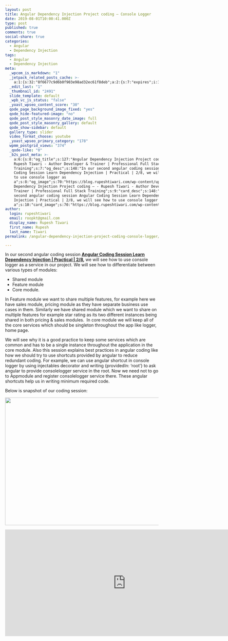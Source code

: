 ```yaml
---
layout: post
title: Angular Dependency Injection Project coding – Console Logger
date: 2019-08-01T10:00:41.000Z
type: post
published: true
comments: true
social-share: true
categories:
  - Angular
  - Dependency Injection
tags:
  - Angular
  - Dependency Injection
meta:
  _wpcom_is_markdown: "1"
  _jetpack_related_posts_cache: >-
    a:1:{s:32:"8f6677c9d6b0f903e98ad32ec61f8deb";a:2:{s:7:"expires";i:1594766783;s:7:"payload";a:3:{i:0;a:1:{s:2:"id";i:2514;}i:1;a:1:{s:2:"id";i:2505;}i:2;a:1:{s:2:"id";i:2511;}}}}
  _edit_last: "1"
  _thumbnail_id: "2491"
  slide_template: default
  _wpb_vc_js_status: "false"
  _yoast_wpseo_content_score: "30"
  qode_page_background_image_fixed: "yes"
  qode_hide-featured-image: "no"
  qode_post_style_masonry_date_image: full
  qode_post_style_masonry_gallery: default
  qode_show-sidebar: default
  gallery_type: slider
  video_format_choose: youtube
  _yoast_wpseo_primary_category: "178"
  wpmm_postgrid_views: "374"
  _qode-like: "0"
  _b2s_post_meta: >-
    a:6:{s:8:"og_title";s:127:"Angular Dependency Injection Project coding – -
    Rupesh Tiwari - Author Developer & Trainer | Professional Full Stack
    Training";s:7:"og_desc";s:148:"In our second angular coding session Angular
    Coding Session Learn Dependency Injection | Practical | 2/8, we will see how
    to use console logger as
    a";s:8:"og_image";s:70:"https://blog.rupeshtiwari.com/wp-content/uploads/2019/07/RUPESH-89.png";s:10:"card_title";s:127:"Angular
    Dependency Injection Project coding – - Rupesh Tiwari - Author Developer &
    Trainer | Professional Full Stack Training";s:9:"card_desc";s:148:"In our
    second angular coding session Angular Coding Session Learn Dependency
    Injection | Practical | 2/8, we will see how to use console logger as
    a";s:10:"card_image";s:70:"https://blog.rupeshtiwari.com/wp-content/uploads/2019/07/RUPESH-89.png";}
author:
  login: rupeshtiwari
  email: roopkt@gmail.com
  display_name: Rupesh Tiwari
  first_name: Rupesh
  last_name: Tiwari
permalink: /angular-dependency-injection-project-coding-console-logger/

---
```


<p>In our second angular coding session <strong><a href="https://www.youtube.com/watch?v=AIFbohEG1xs&amp;list=PLZed_adPqIJrQ5uFoaQg8P_fDNGjpeSRH&amp;index=29" target="_blank" rel="noopener noreferrer">Angular Coding Session Learn Dependency Injection | Practical | 2/8</a><em>, </em></strong>we will see how to use console logger as a service in our project. We will see how to differentiate between various types of modules:</p>
<ul>
<li>Shared module</li>
<li>Feature module</li>
<li>Core module.</li>
</ul>
<p>In Feature module we want to share multiple features, for example here we have sales module, pricing module as they have separate business use cases in them. Similarly we have shared module which we want to share on multiple features for example star rating as its two different instances being shared in both pricing &amp; sales modules.  In core module we will keep all of the core services which should be singleton throughout the app like logger, home page.</p>
<p>We will see why it is a good practice to keep some services which are common and has to be a single instance throughout the application in the core module. Also this session explains best practices in angular coding like how we should try to use shortcuts provided by angular to reduce redundant coding. For example, we can use angular shortcut in console logger by using injectables decorator and writing {providedIn: ‘root’} to ask angular to provide consolelogger service in the root. Now we need not to go to Appmodule and register consolelogger service there. These angular shortcuts help us in writing minimum required code.</p>
<p>Below is snapshot of our coding session:</p>
<p><img class="alignnone size-full wp-image-2500" src="{{ site.baseurl }}/assets/2019/08/DI_Coding_2.png" alt="" width="790" height="419" /></p>
<p><iframe src="https://www.youtube.com/embed/AIFbohEG1xs" width="790" height="350" frameborder="0" allowfullscreen="allowfullscreen"><span data-mce-type="bookmark" style="display: inline-block; width: 0px; overflow: hidden; line-height: 0;" class="mce_SELRES_start">﻿</span></iframe></p>
